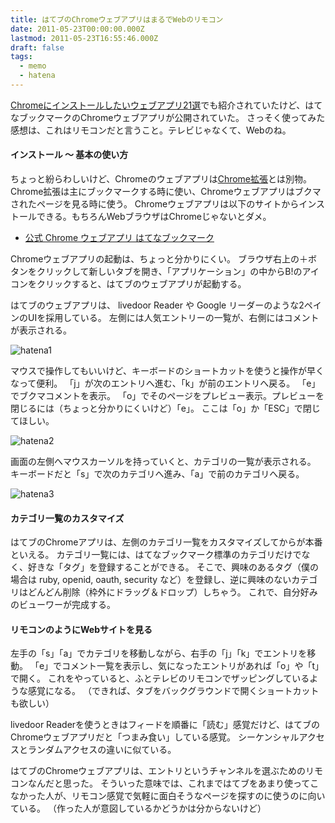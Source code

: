 ```yaml
---
title: はてブのChromeウェブアプリはまるでWebのリモコン
date: 2011-05-23T00:00:00.000Z
lastmod: 2011-05-23T16:55:46.000Z
draft: false
tags:
  - memo
  - hatena
---
```


[Chromeにインストールしたいウェブアプリ21選](http://gadget-or-gimmick.com/archives/2011-05-19/115739.html)でも紹介されていたけど、はてなブックマークのChromeウェブアプリが公開されていた。 さっそく使ってみた感想は、これはリモコンだと言うこと。テレビじゃなくて、Webのね。

#### インストール 〜 基本の使い方

ちょっと紛らわしいけど、Chromeのウェブアプリは[Chrome拡張](http://b.hatena.ne.jp/guide/chrome_extentions)とは別物。 Chrome拡張は主にブックマークする時に使い、Chromeウェブアプリはブクマされたページを見る時に使う。 Chromeウェブアプリは以下のサイトからインストールできる。もちろんWebブラウザはChromeじゃないとダメ。

* [公式 Chrome ウェブアプリ はてなブックマーク](http://b.hatena.ne.jp/guide/viewer)

Chromeウェブアプリの起動は、ちょっと分かりにくい。 ブラウザ右上の＋ボタンをクリックして新しいタブを開き、「アプリケーション」の中からB!のアイコンをクリックすると、はてブのウェブアプリが起動する。

はてブのウェブアプリは、 livedoor Reader や Google リーダーのような2ペインのUIを採用している。 左側には人気エントリーの一覧が、右側にはコメントが表示される。

![hatena1](@/assets/flickr/5750938351.jpg "hatena1")

マウスで操作してもいいけど、キーボードのショートカットを使うと操作が早くなって便利。 「j」が次のエントリへ進む、「k」が前のエントリへ戻る。 「e」でブクマコメントを表示。 「o」でそのページをプレビュー表示。プレビューを閉じるには（ちょっと分かりにくいけど）「e」。 ここは「o」か「ESC」で閉じてほしい。

![hatena2](@/assets/flickr/5751481938.jpg "hatena2")

画面の左側へマウスカーソルを持っていくと、カテゴリの一覧が表示される。 キーボードだと「s」で次のカテゴリへ進み、「a」で前のカテゴリへ戻る。

![hatena3](@/assets/flickr/5750938487.jpg "hatena3")

#### カテゴリ一覧のカスタマイズ

はてブのChromeアプリは、左側のカテゴリ一覧をカスタマイズしてからが本番といえる。 カテゴリ一覧には、はてなブックマーク標準のカテゴリだけでなく、好きな「タグ」を登録することができる。 そこで、興味のあるタグ（僕の場合は ruby, openid, oauth, security など）を登録し、逆に興味のないカテゴリはどんどん削除（枠外にドラッグ＆ドロップ）しちゃう。 これで、自分好みのビューワーが完成する。

#### リモコンのようにWebサイトを見る

左手の「s」「a」でカテゴリを移動しながら、右手の「j」「k」でエントリを移動。 「e」でコメント一覧を表示し、気になったエントリがあれば「o」や「t」で開く。 これをやっていると、ふとテレビのリモコンでザッピングしているような感覚になる。 （できれば、タブをバックグラウンドで開くショートカットも欲しい）

livedoor Readerを使うときはフィードを順番に「読む」感覚だけど、はてブのChromeウェブアプリだと「つまみ食い」している感覚。 シーケンシャルアクセスとランダムアクセスの違いに似ている。

はてブのChromeウェブアプリは、エントリというチャンネルを選ぶためのリモコンなんだと思った。 そういった意味では、これまではてブをあまり使ってこなかった人が、リモコン感覚で気軽に面白そうなページを探すのに使うのに向いている。 （作った人が意図しているかどうかは分からないけど）
